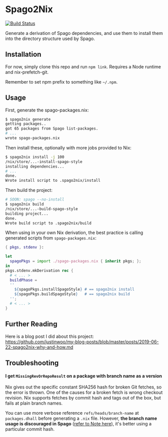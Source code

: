 # Spago2Nix

[![Build Status](https://travis-ci.com/justinwoo/spago2nix.svg?branch=master)](https://travis-ci.com/justinwoo/spago2nix)

Generate a derivation of Spago dependencies, and use them to install them into the directory structure used by Spago.

## Installation

For now, simply clone this repo and run `npm link`. Requires a Node runtime and nix-prefetch-git.

Remember to set npm prefix to something like `~/.npm`.

## Usage

First, generate the spago-packages.nix:

```bash
$ spago2nix generate
getting packages..
got 65 packages from Spago list-packages.
# ...
wrote spago-packages.nix
```

Then install these, optionally with more jobs provided to Nix:

```bash
$ spago2nix install -j 100
/nix/store/...-install-spago-style
installing dependencies...
# ...
done.
Wrote install script to .spago2nix/install
```

Then build the project:

```bash
# SOON: spago --no-install
$ spago2nix build
/nix/store/...-build-spago-style
building project...
done.
Wrote build script to .spago2nix/build
```

When using in your own Nix derivation, the best practice is calling generated scripts from `spago-packages.nix`:

```nix
{ pkgs, stdenv }:

let 
  spagoPkgs = import ./spago-packages.nix { inherit pkgs; };
in
pkgs.stdenv.mkDerivation rec {
  # < ... >
  buildPhase = 
  '' 
    ${spagoPkgs.installSpagoStyle} # == spago2nix install
    ${spagoPkgs.buildSpagoStyle}   # == spago2nix build
  '';
  # < ... >
}
```

## Further Reading

Here is a blog post I did about this project: <https://github.com/justinwoo/my-blog-posts/blob/master/posts/2019-06-22-spago2nix-why-and-how.md>

## Troubleshooting

#### I get `MissingRevOrRepoResult` on a package with branch name as a version

Nix gives out the specific constant SHA256 hash for broken Git fetches, so the error is thrown. 
One of the causes for a broken fetch is wrong checkout revision. Nix supports fetches by commit hash and tags out of the box, but fails at plain branch names. 

You can use more verbose reference `refs/heads/branch-name` at `packages.dhall` before generating a `.nix` file.
However, __the branch name usage is discouraged in Spago__ ([refer to Note here](https://github.com/spacchetti/spago#override-a-package-in-the-package-set-with-a-remote-one)), it's better using a particular commit hash.
